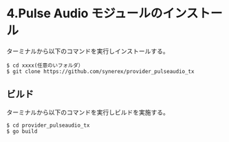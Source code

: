 # 4.Pulse Audio モジュールのインストール

 ターミナルから以下のコマンドを実行しインストールする。

```
$ cd xxxx(任意のいフォルダ）
$ git clone https://github.com/synerex/provider_pulseaudio_tx 
```

 

## ビルド

 ターミナルから以下のコマンドを実行しビルドを実施する。

```
$ cd provider_pulseaudio_tx
$ go build
```

